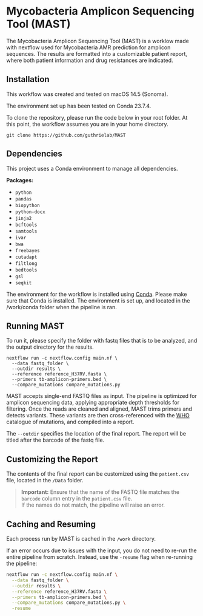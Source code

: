  # Mycobacteria Amplicon Sequencing Tool (MAST)

The Mycobacteria Amplicon Sequencing Tool (MAST) is a worklow made with nextflow used for Mycobacteria AMR prediction for amplicon sequences. The results are formatted into a customizable patient report, where both patient information and drug resistances are indicated. 

## Installation

This workflow was created and tested on macOS 14.5 (Sonoma). 

The environment set up has been tested on Conda 23.7.4. 

To clone the repository, please run the code below in your root folder. At this point, the workflow assumes you are in your home directory. 

```
git clone https://github.com/guthrielab/MAST
```

## Dependencies

This project uses a Conda environment to manage all dependencies.

**Packages:**
- `python`
- `pandas`
- `biopython`
- `python-docx`
- `jinja2`
- `bcftools`
- `samtools`
- `ivar`
- `bwa`
- `freebayes`
- `cutadapt`
- `filtlong`
- `bedtools`
- `gsl`
- `seqkit`

The environment for the workflow is installed using [Conda](https://docs.conda.io/projects/conda/en/latest/user-guide/install/index.html). Please make sure that Conda is installed. The environment is set up, and located in the /work/conda folder when the pipeline is ran. 


## Running MAST

To run it, please specify the folder with fastq files that is to be analyzed, and the output directory for the results.

```
nextflow run -c nextflow.config main.nf \
  --data fastq_folder \
  --outdir results \
  --reference reference_H37RV.fasta \
  --primers tb-amplicon-primers.bed \
  --compare_mutations compare_mutations.py 
```

MAST accepts single-end FASTQ files as input. The pipeline is optimized for amplicon sequencing data, applying appropriate depth thresholds for filtering. Once the reads are cleaned and aligned, MAST trims primers and detects variants. These variants are then cross-referenced with the [WHO](https://www.who.int/publications/i/item/9789240082410) catalogue of mutations, and compiled into a report. 

The `--outdir` specifies the location of the final report. The report will be titled after the barcode of the fastq file. 

## Customizing the Report

The contents of the final report can be customized using the `patient.csv` file, located in the `/Data` folder.

> **Important:** Ensure that the name of the FASTQ file matches the `barcode` column entry in the `patient.csv` file.  
> If the names do not match, the pipeline will raise an error.

## Caching and Resuming

Each process run by MAST is cached in the `/work` directory.

If an error occurs due to issues with the input, you do not need to re-run the entire pipeline from scratch. Instead, use the `-resume` flag when re-running the pipeline:

```bash
nextflow run -c nextflow.config main.nf \
  --data fastq_folder \
  --outdir results \
  --reference reference_H37RV.fasta \
  --primers tb-amplicon-primers.bed \
  --compare_mutations compare_mutations.py \
  -resume
